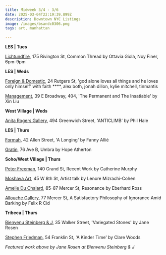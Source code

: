 ```yaml
---
title: Midweek 3/4 - 3/6
date: 2025-03-04T22:19:39.899Z
description: Downtown NYC Listings
image: /images/bsandc0306.png
tags: art, manhattan

---
```

**L﻿ES | Tues**

[Lichtundfire](https://www.lichtundfire.com/), 175 Rivington St, Common Thread by Ottavia Giola, Noy Finer, 6pm-9pm

**L﻿ES | Weds**

[Foreign & Domestic](https://foreigndomestic.io/), 24 Rutgers St, 'god alone loves all things and he loves only himself' with faith \*\*\*\*, alex both, jonah dillon, kylie mitchell, tinmantis

[Management](https://management.nyc/), 39 E Broadway, 404, 'The Permanent and The Insatiable' by Xin Liu

**W﻿est Village | Weds**

[Anita Rogers Gallery](https://www.anitarogersgallery.com/exhibitions/phil-hale), 494 Greenwich Street, 'ANTICLIMB' by Phil Hale

**L﻿ES | Thurs**

[Formah](https://theformah.com/), 42 Allen Street, 'A Longing' by Fanny Allié

[Gratin](https://www.gratin.com/exhibitions/), 76 Ave B, Umbra by Hope Atherton

**S﻿oho/West Village | Thurs**

[Peter Freeman](https://www.peterfreemaninc.com/exhibitions/catherine-murphy4), 140 Grand St, Recent Work by Catherine Murphy

[Moshava Art](https://www.instagram.com/moshava.art), 45 W 8th St, Artist talk by Lenore Mizrachi-Cohen

[Amelie Du Chalard](https://www.instagram.com/ameliemaisondart), 85-87 Mercer St, Resonance by Eberhard Ross

[Allouche Gallery](https://allouchegallery.com/), 77 Mercer St, A Satisfactory Philosophy of Ignorance Amid Barking by Felix R Cid

**T﻿ribeca | Thurs**

[Bienvenu Steinberg & J](https://www.bsandcgallery.com/exhibitions/jane-rosen), 35 Walker Street, 'Variegated Stones' by Jane Rosen

[Stephen Friedman](https://www.stephenfriedman.com/exhibitions/198-clare-woods-a-kinder-time-new-york-opening-on-thursday-6-march-6-8pm/), 54 Franklin St, 'A Kinder Time' by Clare Woods

*F﻿eatured work above by Jane Rosen at Bienvenu Steinberg & J*